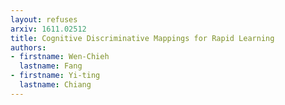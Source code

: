 ```yaml
---
layout: refuses
arxiv: 1611.02512
title: Cognitive Discriminative Mappings for Rapid Learning
authors:
- firstname: Wen-Chieh
  lastname: Fang
- firstname: Yi-ting
  lastname: Chiang
---
```

